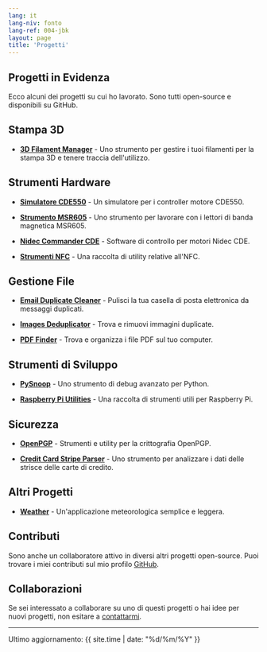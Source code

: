 ```yaml
---
lang: it
lang-niv: fonto
lang-ref: 004-jbk
layout: page
title: 'Progetti'
---
```


## Progetti in Evidenza

Ecco alcuni dei progetti su cui ho lavorato. Sono tutti open-source e disponibili su GitHub.

## Stampa 3D

- [**3D Filament Manager**](https://github.com/Nsfr750/3D_Filament_Manager) - Uno strumento per gestire i tuoi filamenti per la stampa 3D e tenere traccia dell'utilizzo.

## Strumenti Hardware

- [**Simulatore CDE550**](https://github.com/Nsfr750/CDE550-sim) - Un simulatore per i controller motore CDE550.

- [**Strumento MSR605**](https://github.com/Nsfr750/MSR605) - Uno strumento per lavorare con i lettori di banda magnetica MSR605.
  
- [**Nidec Commander CDE**](https://github.com/Nsfr750/Nidec_CommanderCDE) - Software di controllo per motori Nidec CDE.
  
- [**Strumenti NFC**](https://github.com/Nsfr750/NFC) - Una raccolta di utility relative all'NFC.
  
## Gestione File

- [**Email Duplicate Cleaner**](https://github.com/Nsfr750/EmailDuplicateCleaner) - Pulisci la tua casella di posta elettronica da messaggi duplicati.

- [**Images Deduplicator**](https://github.com/Nsfr750/Images-Deduplicator) - Trova e rimuovi immagini duplicate.
  
- [**PDF Finder**](https://github.com/Nsfr750/PDF_Finder) - Trova e organizza i file PDF sul tuo computer.

## Strumenti di Sviluppo

- [**PySnoop**](https://github.com/Nsfr750/PySnoop) - Uno strumento di debug avanzato per Python.
  
- [**Raspberry Pi Utilities**](https://github.com/Nsfr750/raspy_utility) - Una raccolta di strumenti utili per Raspberry Pi.

## Sicurezza

- [**OpenPGP**](https://github.com/Nsfr750/OpenPGP) - Strumenti e utility per la crittografia OpenPGP.

- [**Credit Card Stripe Parser**](https://github.com/Nsfr750/credit_card_stripe_parser) - Uno strumento per analizzare i dati delle strisce delle carte di credito.

## Altri Progetti

- [**Weather**](https://github.com/Nsfr750/weather) - Un'applicazione meteorologica semplice e leggera.

## Contributi

Sono anche un collaboratore attivo in diversi altri progetti open-source. Puoi trovare i miei contributi sul mio profilo [GitHub](https://github.com/Nsfr750).

## Collaborazioni

Se sei interessato a collaborare su uno di questi progetti o hai idee per nuovi progetti, non esitare a [contattarmi](mailto:nsfr750@yandex.com).

---

Ultimo aggiornamento: {{ site.time | date: "%d/%m/%Y" }}
